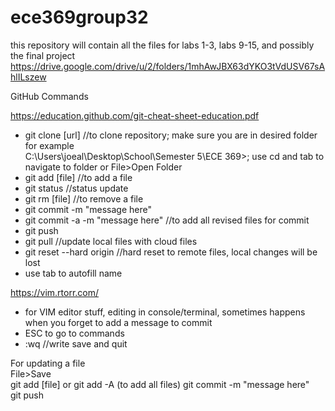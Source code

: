 # ece369group32
this repository will contain all the files for labs 1-3, labs 9-15, and possibly the final project
https://drive.google.com/drive/u/2/folders/1mhAwJBX63dYKO3tVdUSV67sAhlILszew

GitHub Commands

https://education.github.com/git-cheat-sheet-education.pdf  
* git clone [url] //to clone repository; make sure you are in desired folder for example  
C:\Users\joeal\Desktop\School\Semester 5\ECE 369>; use cd and tab to navigate to folder or File>Open Folder 
* git add [file] //to add a file   
* git status //status update  
* git rm [file] //to remove a file  
* git commit -m "message here"  
* git commit -a -m "message here" //to add all revised files for commit  
* git push  
* git pull //update local files with cloud files  
* git reset --hard origin //hard reset to remote files, local changes will be lost
* use tab to autofill name  

https://vim.rtorr.com/
* for VIM editor stuff, editing in console/terminal, sometimes happens when you forget to add a message to commit
* ESC to go to commands
* :wq //write save and quit 

For updating a file  
File>Save  
git add [file] or git add -A (to add all files)
git commit -m "message here"   
git push  
